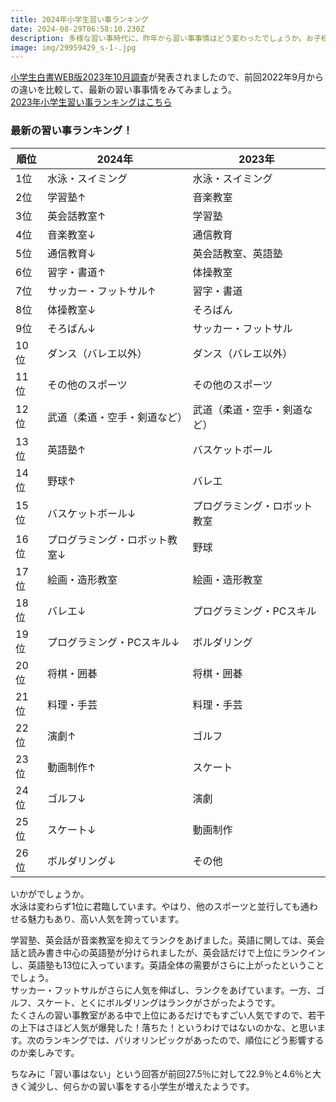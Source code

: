```yaml
---
title: 2024年小学生習い事ランキング
date: 2024-08-29T06:58:10.230Z
description: 多様な習い事時代に、昨年から習い事事情はどう変わったでしょうか。お子様の習い事の参考になる2024年度版の習い事ランキングを紹介します
image: img/29959429_s-1-.jpg
---
```

[小学生白書WEB版2023年10月調査](https://www.gakken.jp/kyouikusouken/whitepaper/202310/chapter7/01.html)[](https://www.gakken.jp/kyouikusouken/whitepaper/202310/chapter7/01.html)が発表されましたので、前回2022年9月からの違いを比較して、最新の習い事事情をみてみましょう。\
[2023年小学生習い事ランキングはこちら](https://kinshicho.back-ten.com/post/2023naraigoto/)

### 最新の習い事ランキング！

| 順位  | 2024年           | 2023年          |
| --- | --------------- | -------------- |
| 1位  | 水泳・スイミング        | 水泳・スイミング       |
| 2位  | 学習塾↑            | 音楽教室           |
| 3位  | 英会話教室↑          | 学習塾            |
| 4位  | 音楽教室↓           | 通信教育           |
| 5位  | 通信教育↓           | 英会話教室、英語塾      |
| 6位  | 習字・書道↑          | 体操教室           |
| 7位  | サッカー・フットサル↑     | 習字・書道          |
| 8位  | 体操教室↓           | そろばん           |
| 9位  | そろばん↓           | サッカー・フットサル     |
| 10位 | ダンス（バレエ以外）      | ダンス（バレエ以外）     |
| 11位 | その他のスポーツ        | その他のスポーツ       |
| 12位 | 武道（柔道・空手・剣道など）  | 武道（柔道・空手・剣道など） |
| 13位 | 英語塾↑            | バスケットボール       |
| 14位 | 野球↑             | バレエ            |
| 15位 | バスケットボール↓       | プログラミング・ロボット教室 |
| 16位 | プログラミング・ロボット教室↓ | 野球             |
| 17位 | 絵画・造形教室         | 絵画・造形教室        |
| 18位 | バレエ↓            | プログラミング・PCスキル  |
| 19位 | プログラミング・PCスキル↓  | ボルダリング         |
| 20位 | 将棋・囲碁           | 将棋・囲碁          |
| 21位 | 料理・手芸           | 料理・手芸          |
| 22位 | 演劇↑             | ゴルフ            |
| 23位 | 動画制作↑           | スケート           |
| 24位 | ゴルフ↓            | 演劇             |
| 25位 | スケート↓           | 動画制作           |
| 26位 | ボルダリング↓         | その他            |

いかがでしょうか。\
水泳は変わらず1位に君臨しています。やはり、他のスポーツと並行しても通わせる魅力もあり、高い人気を誇っています。

学習塾、英会話が音楽教室を抑えてランクをあげました。英語に関しては、英会話と読み書き中心の英語塾が分けられましたが、英会話だけで上位にランクインし、英語塾も13位に入っています。英語全体の需要がさらに上がったということでしょう。\
サッカー・フットサルがさらに人気を伸ばし、ランクをあげています。一方、ゴルフ、スケート、とくにボルダリングはランクがさがったようです。\
たくさんの習い事教室がある中で上位にあるだけでもすごい人気ですので、若干の上下はさほど人気が爆発した！落ちた！というわけではないのかな、と思います。次のランキングでは、パリオリンピックがあったので、順位にどう影響するのか楽しみです。

ちなみに「習い事はない」という回答が前回27.5％に対して22.9％と4.6％と大きく減少し、何らかの習い事をする小学生が増えたようです。